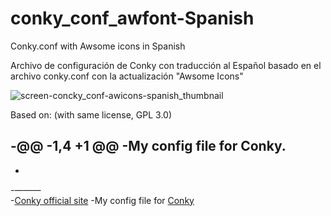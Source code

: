# conky_conf_awfont-Spanish
Conky.conf with Awsome icons
in Spanish

Archivo de configuración de Conky con traducción al Español
basado en el archivo conky.conf con la actualización "Awsome Icons"


![screen-concky_conf-awicons-spanish_thumbnail](https://user-images.githubusercontent.com/114377313/197448670-6b50262c-6d98-46e0-a435-e72c867da63a.png)


Based on:
(with same license, GPL 3.0)


-@@ -1,4 +1 @@
-My config file for Conky.
-
-
-———  
-[Conky official site](https://github.com/brndnmtthws/conky)
-My config file for [Conky](https://github.com/brndnmtthws/conky)
